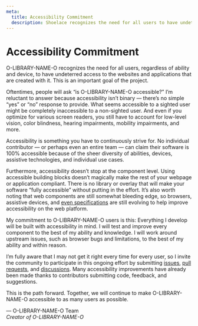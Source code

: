 ```yaml
---
meta:
  title: Accessibility Commitment
  description: Shoelace recognizes the need for all users to have undeterred access to the websites and applications that are created with it.
---
```


# Accessibility Commitment

O-LIBRARY-NAME-O recognizes the need for all users, regardless of ability and device, to have undeterred access to the websites and applications that are created with it. This is an important goal of the project.

Oftentimes, people will ask “is O-LIBRARY-NAME-O accessible?” I’m reluctant to answer because accessibility isn’t binary — there’s no simple “yes” or “no” response to provide. What seems accessible to a sighted user might be completely inaccessible to a non-sighted user. And even if you optimize for various screen readers, you still have to account for low-level vision, color blindness, hearing impairments, mobility impairments, and more.

Accessibility is something you have to continuously strive for. No individual contributor — or perhaps even an entire team — can claim their software is 100% accessible because of the sheer diversity of abilities, devices, assistive technologies, and individual use cases.

Furthermore, accessibility doesn’t stop at the component level. Using accessible building blocks doesn’t magically make the rest of your webpage or application compliant. There is no library or overlay that will make your software “fully accessible” without putting in the effort. It’s also worth noting that web components are still somewhat bleeding edge, so browsers, assistive devices, and [even specifications](https://wicg.github.io/aom/spec/) are still evolving to help improve accessibility on the web platform.

My commitment to O-LIBRARY-NAME-O users is this: Everything I develop will be built with accessibility in mind. I will test and improve every component to the best of my ability and knowledge. I will work around upstream issues, such as browser bugs and limitations, to the best of my ability and within reason.

I’m fully aware that I may not get it right every time for every user, so I invite the community to participate in this ongoing effort by submitting [issues](O-REPO-URL-O/issues?q=is%3Aissue+is%3Aopen+label%3Aa11y), [pull requests](O-REPO-URL-O/pulls?q=is%3Aopen+is%3Apr+label%3Aa11y), and [discussions](O-REPO-URL-O/discussions). Many accessibility improvements have already been made thanks to contributors submitting code, feedback, and suggestions.

This is the path forward. Together, we will continue to make O-LIBRARY-NAME-O accessible to as many users as possible.

— O-LIBRARY-NAME-O Team<br>
_Creator of O-LIBRARY-NAME-O_
